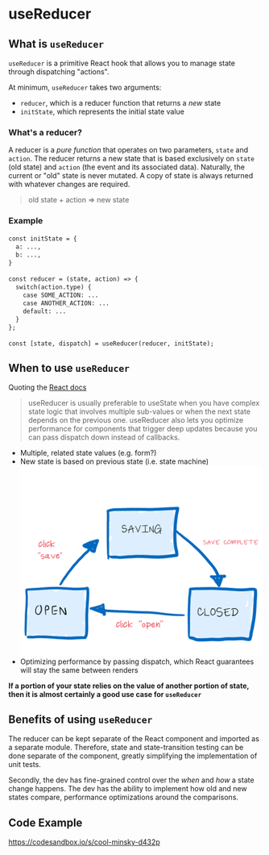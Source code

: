 # useReducer

## What is `useReducer`

`useReducer` is a primitive React hook that allows you to manage state through dispatching "actions". 

At minimum, `useReducer` takes two arguments: 
* `reducer`, which is a reducer function that returns a *new* state
* `initState`, which represents the initial state value

### What's a reducer?

A reducer is a *pure function* that operates on two parameters, `state` and `action`. The reducer returns a new state that is based exclusively on `state` (old state) and `action` (the event and its associated data). Naturally, the current or "old" state is never mutated. A copy of state is always returned with whatever changes are required.

> old state + action => new state

### Example

```
const initState = {
  a: ...,
  b: ...,
}

const reducer = (state, action) => {
  switch(action.type) {
    case SOME_ACTION: ...
    case ANOTHER_ACTION: ...
    default: ...
  }
};

const [state, dispatch] = useReducer(reducer, initState);
```

## When to use `useReducer`

Quoting the [React docs](https://reactjs.org/docs/hooks-reference.html#usereducer)

> useReducer is usually preferable to useState when you have complex state logic that involves multiple sub-values or when the next state depends on the previous one. useReducer also lets you optimize performance for components that trigger deep updates because you can pass dispatch down instead of callbacks.

- Multiple, related state values (e.g. form?)
- New state is based on previous state (i.e. state machine)
![State](state.png)
- Optimizing performance by passing dispatch, which React guarantees will stay the same between renders

**If a portion of your state relies on the value of another portion of state, then it is almost certainly a good use case for `useReducer`**

## Benefits of using `useReducer`

The reducer can be kept separate of the React component and imported as a separate module. Therefore, state and state-transition testing can be done separate of the component, greatly simplifying the implementation of unit tests. 

Secondly, the dev has fine-grained control over the *when* and *how* a state change happens. The dev has the ability to implement how old and new states compare, performance optimizations around the comparisons.

## Code Example

https://codesandbox.io/s/cool-minsky-d432p

